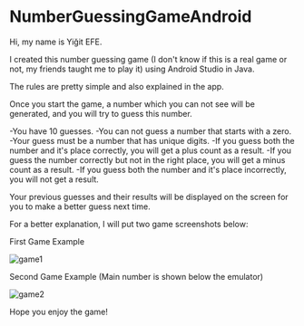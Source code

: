 # NumberGuessingGameAndroid

Hi, my name is Yiğit EFE.

I created this number guessing game (I don't know if this is a real game or not, my friends taught me to play it) using Android Studio in Java.

The rules are pretty simple and also explained in the app.

Once you start the game, a number which you can not see will be generated, and you will try to guess this number.

-You have 10 guesses.
-You can not guess a number that starts with a zero.
-Your guess must be a number that has unique digits.
-If you guess both the number and it's place correctly, you will get a plus count as a result.
-If you guess the number correctly but not in the right place, you will get a minus count as a result.
-If you guess both the number and it's place incorrectly, you will not get a result.

Your previous guesses and their results will be displayed on the screen for you to make a better guess next time.

For a better explanation, I will put two game screenshots below:

First Game Example

![game1](https://user-images.githubusercontent.com/88876460/173058449-ece34358-b8d1-4ff9-a31c-fe646dc0d612.png)

Second Game Example (Main number is shown below the emulator)

![game2](https://user-images.githubusercontent.com/88876460/173058485-3a104a4b-a6f6-406b-baa2-134a62191c34.png)

Hope you enjoy the game!
